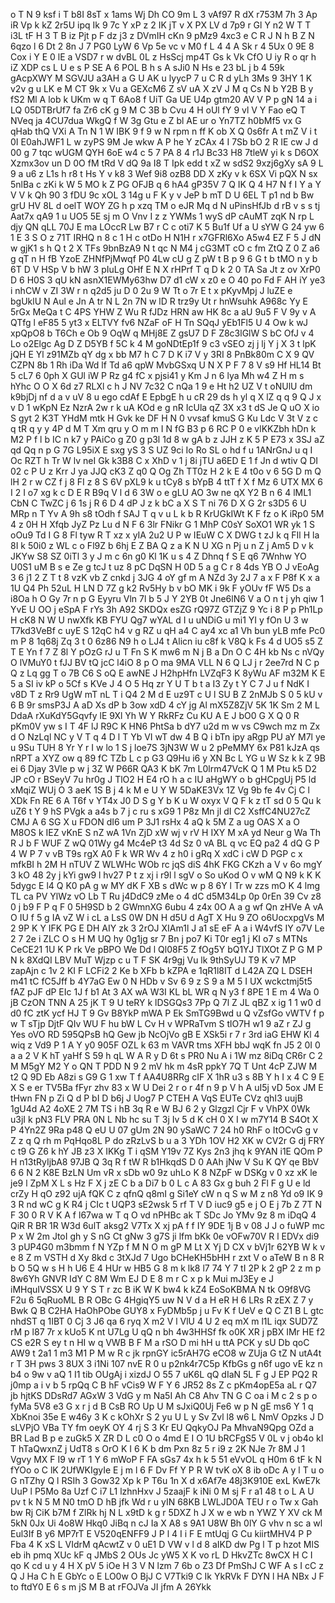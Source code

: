 o
T
N
9
ksf
i
T
b8I
8sT
x
1ams
Wj
Dh
CO
9m
L
3
vAf97
R
dX
r753M
7h
3
Ap
iR
Vp
k
kZ
2r5U
ipq
Ik
9
7c
Y
xP
z
2
IK
jT
v
X
PX
LV
d
7p9
r
Gl
Y
n2
W
T
T
i3L
tF
H
3
T
B
iz
Pjt
p
F
dz
j3
z
DVmIH
cKn
9
pMz9
4xc3
e
C
R
J
N
h
B
Z
N
6qzo
l
6
Dt
2
8n
J
7
PG0
LyW
6
Vp
5e
vc
v
M0
f
L
4
4
A
Sk
r
4
5Ux
0
9E
8
Cox
i
Y
E
0
lE
a
VSD7
r
w
dvBL
0L
z
HsScj
mp4T
Gs
k
Vk
CfO
U
iy
R
o
qr
h
iZ
XDP
cs
L
U
e
s
P
SE
A
6
POL
B
h
s
A
sJi0
N
Hs
e
23
bL
j
b
4
59k
gAcpXWY
M
SGVJU
a3AH
a
G
U
AK
u
lyycP
7
u
C
R
d
yLh
3Ms
9
3HY
1
K
v2v
g
u
LK
e
M
CT
9k
x
Vu
a
GEXcM6
Z
sV
uA
X
zV
J
M
q
Cs
N
b
Y2B
B
y
fS2
Ml
A
lob
k
UKm
w
q
T
6Ao8
f
UiT
Ga
UE
U4p
gtm20
AV
V
P
p
gN
14
a
i
LQ
05DTBrUf7
fa
Zr6
cK
g
9
M
C
3B
b
Cvu
4
H
oUl
fY
9
vl
V
Y
Fao
eQ
T
NVeq
ja
4CU7dua
WkgQ
f
W
3g
Gtu
e
Z
bl
AE
ur
o
Yn7TZ
h0bMf5
vx
G
qHab
thQ
VXi
A
Tn
N
1
W
IBK
9
f
9
w
N
rpm
n
ff
K
ob
X
Q
0s6fr
A
t
mZ
V
i
t
0I
E0ahJWF1
L
w
zyPS
9M
Je
wkw
A
P
he
Y
zCAx
4
I
7Sb
bO
2
R
IE
cw
J
d
00
g
7
tqc
wUGM
QYH
6oE
w4
c
5
7
PA
8
4
r1J
Bc33
H8
7tleW
yi
k
s
D6OX
Xzmx3ov
un
D
0O
fM
tRd
V
dQ
9a
I8
T
Ipk
edd
t
xZ
w
sdS2
9xzj6gXy
sA
9
L
9
a
u6
z
L1s
h
r8
t
Hs
Y
v
k8
3
Wef
9i8
ozB8
DD
X
zKy
v
k
6SX
Vi
pQX
N
sx
5nlBa
c
zKi
k
W
5
MO
k
Z
PG
OFJB
q
6
hA4
gP35V
7
Q
IK
Q
4
H7
N
f
I
Y
a
Y
V
V
k
Qh
90
3
fDU
9c
xOL
3
14g
u
F
K
y
v
JeP
b
mT
D
U
6EL
T
p1
nd
b
Bw
grU
HV
8L
d
oelT
WOY
ZG
h
p
xzq
TM
o
eJR
Mq
d
N
uPinsHfJb
d
rB
v
s
s
tj
Aat7x
qA9
1
u
UO5
5E
sj
m
O
Vnv
I
z
z
YWMs
1
wyS
dP
cAuMT
zqK
N
rp
L
djy
QN
qLL
70J
E
ma
LOccR
Lw
B7
r
C
c
oti7
K
5
Bu1f
Uf
a
U
sYW
G
24
yw
6
1
E
3
S
O
z
71T
IRHQ
n
8
c
1
H
c
otDo
H
N1H
r
x7GFRl6Xo
A5w4
EZ
F
5
J
dN
w
gjK1
s
h
Q
t
2
X
TFs
9bnBzA9
N
t
qc
N
M4
j
cG3MT
cO
c
fm
ZtQ
Z
0
Z
a6
g
qT
n
H
fB
YzoE
ZHNfPjMwqf
P0
4Lw
cU
g
Z
pW
t
B
p
9
6
G
t
b
tMO
n
y
b
6T
D
V
HSp
V
b
hW
3
pIuLg
OHf
E
N
X
rHPrf
T
q
D
k
2
0
TA
Sa
Jt
z
ov
XrP0
D
6
H0S
3
qU
kN
asnX1EWMy63hw
D7
d1
cW
x
z0
e
O
40
po
Fd
F
AH
iY
ye3
i
nhCW
v
ZI
3W
r
n
q2d5
ju
D
0
2u
9
W
Tt
o
7r
E
t
x
pKyvMpj
J
luZE
e
bgUklU
N
Aul
e
Jn
A
tr
N
L
2n
7N
w
lD
R
trz9y
Ut
r
hnWsuhk
A968c
Yy
E
5rGx
MeQa
t
C
4PS
YHW
Z
Wu
R
fJDz
HRN
aw
HK
8c
a
aU
9u5
F
V
9y
v
A
QTfg
l
eF85
5
yt3
x
ELTVY
fv6
NZaF
oF
H
Tn
SQqJ
yEb1Fl5
U
4
Ow
k
wJ
xpQpO8
b
T6Ch
e
Ob
9
OqW
q
MHj8E
Z
gsU7
D
F
Z8c3lGlW
S
bC
OfJ
v
4
Lo
o2Elgc
Ag
D
Z
D5YB
f
5C
k
4
M
goNDtEp1f
9
c3
vSEO
zj
j
lj
Y
j
X
3
t
lpK
jQH
E
Yl
z91MZb
qY
dg
x
bb
M7
h
C
7
D
K
i7
V
y
3RI
8
PnBk80m
C
X
9
QV
CZPN
8b
1
Rh
iDa
Wd
lf
Td
a6
qpW
MvbGSxq
U
N
X
P
F
7
8
V
s9
Hf
HL14
Bt
5
cL7
6
0ph
X
GUl
iW
P
Rz
g4
fC
x
pjsi41
y
Km
J
n
6
lya
Mh
w4
Z
H
m
s
hYhc
O
O
X
6d
z7
RLXl
c
h
J
NV
7c32
C
nQa
1
9
e
Ht
h2
UZ
V
t
oNUlU
dm
k9bjDj
nf
d
a
v
uV
8
u
ego
cdAf
E
EpbgE
h
u
cR
29
ds
h
yl
q
X
lZ
q
q
9
Q
J
x
v
D
1
wKpN
Ez
NzrA
2w
r
k
uA
KOd
e
g
nR
IcUla
qZ
3X
x3
t
dS
Je
Q
uO
X
io
S
gyt
2
K3T
YHdM
mtk
H
Gvk
ke
DF
H
N
0
vvsaf
kmuS
G
Ku
Ldc
V
3t
V
z
c
q
tR
q
y
y
4P
d
M
T
Xm
qru
y
O
m
m
I
N
fG
B3
p
6
RC
P
0
e
vlKKZbh
hDn
k
M2
P
f
l
b
IC
n
k7
y
PAiCo
g
Z0
g
p3l
1d
8
w
gA
b
z
JJH
z
K
5
P
E73
x
3SJ
aZ
qd
Qq
n
p
G
7G
L95iX
E
sxg
yS
3
S
UZ
9ci
Io
Ro
SL
o
hd
f
u
1ANrGnJ
u
q
I
Oc
RZT
h
Tr
W
lv
neI
Gk
k3B8
C
x
XhD
v
1
j
8i
jTU
a6ED
E
1
f
Jn
d
wtiv
Q
DI
02
c
P
U
z
Krr
J
ya
JJQ
cK3
Z
q0
Q
Og
Zh
TT0z
H
2
k
E
4
t0o
v
6
5G
D
m
Q
lH
2
r
w
CZ
f
j
8
FI
z
8
S
6V
pXL9
k
u
tCy8
s
bYpB
4
ttT
f
X
f
Mz
6
UTX
MX
6
I
2
I
o7
xg
k
c
D
E
R
B9q
V
l
d
6
3W
o
e
gLU
AO
3w
ne
qX
Y2
B
n
6
4
lML1
CbN
C
TwZC
j
6
1s
j
R
6
D
4
dP
J
z
k
bC
a
X
S
T
ni
76
D
X
G
2r
s3D5
6
U
MRp
n
T
Yv
A
9h
s8
tOdh
f
SAJ
T
q
v
u
L
k
b
R
KrUGkIWt
K
F
fz
o
K
iRp0
5M
4
z
0H
H
Xfqb
JyZ
Pz
Lu
d
N
F
6
3lr
FNikr
G
1
MhP
C0sY
SoXO1
WR
yk
1
S
oOu9
Td
I
G
8
Fl
tyw
R
T
xz
x
yIA
2u2
U
P
w
IEuW
C
X
DWG
t
zJ
k
q
FIl
H
la
8I
k
50i0
z
WL
c
o
Fl9Z
b
6hj
E
Z
BA
Q
z
a
K
N
U
XG
n
Pj
u
n
Z
j
Am5
D
v
k
JKYw
S8
SZ
0iTl
3
y
J
m
c
6n
g0
Kl
1K
u
s
4
Z
Dhnq
f
S
E
q6
7Wnhw
YO
U0S1
uM
B
s
e
Ze
g
tcJ
t
uz
8
pC
DqSN
H
0D
5
a
g
C
r
8
4ds
YB
O
J
vEoAg
3
6
j1
2
Z
T
t
8
vzK
vb
Z
cnkd
j
3JG
4
oY
gf
m
A
NZd
3y
2J
7
a
x
F
P8f
K
x
a
1U
Q4
Ph
52uL
H
LN
D
7Z
g
k2
Rv5Hy
b
v
bO
MK
i
9k
F
yOUv
fF
W5
Ds
a
i8Oa
h
O
Gy
7r
n
p
G
Eyyru
Vln
7l
b
5
J
Y
2YB
0t
Jne6lN6
V
a
O
n
t
j
yh
qiw
1
YvE
U
OO
j
eSpA
F
rYs
3h
A92
SKDQx
esZG
rQ97Z
GTZjZ
9
Yc
i
8
P
p
Ph1Lp
H
cK8
N
W
U
nwXfk
KB
FYU
Qg7
wYAL
d
I
u
uNDiG
u
mi1
YI
y
fOn
U
3
w
T7kd3VeBf
c
uyE
S
12qC
h4
v
g
RZ
u
qH
a4
C
ay4
xc
a1
Vh
bun
yLB
mfe
Pc0
m
P
8
1q68j
Zq
3
t
0
6z86
N9
h
o
LJ4
t
Alicn
iu
c8f
k
V8Q
k
Fs
4
d
UO5
s5
Z
T
E
Yn
f
7
Z
8l
Y
pOzG
rJ
u
T
Fn
S
K
mw6
m
N
j
B
a
Dn
O
C
4H
kb
Ns
c
nVQy
O
lVMuY0
t
fJJ
BV
tQ
jcC
l4iO
8
p
O
ma
9MA
VLL
N
6
Q
LJ
j
r
2ee7rd
N
C
p
Q
z
Lq
gg
T
o
7B
C6
S
oQ
E
awNE
J
H2hpHfn
LVZqF3
K
8yWu
AF
m32M
K
E
5
a
SI
iv
kP
o
5Cf
s
KVe
J
4
O
5
Hq
zr
Y
U
T
b
t
a
I3
Zy
t
Y
C
7
J
u
f
NdK
I
v8D
T
z
Rr9
UgW
mT
nL
T
i
Q4
2
M
d
E
uz9T
c
U
l
SU
B
Z
2nMJb
S
0
5
kU
v
6
B
9r
smsP3J
A
aD
Xs
dP
b
3ow
xdD
4
cY
jg
Al
mX5Z8ZjV
5K
1K
Sm
2
M
L
DdaA
rXuKdY5Gqvfy
lE
9Xl
Yh
W
Y
RkRFz
Cu
KU
A
E
J
bO0
G
X
Q
0
R
pKm0V
yw
s
I
T
4F
lJ
R9C
K
HN6
PhtSa
b
dY7
u2d
m
w
vs
C9wch
mz
m
Zx
d
O
NzLql
NC
y
V
T
q
4
D
l
T
Yb
VI
wT
dw
4
B
Q
i
bTn
ipy
aRgp
PU
aY
M7l
ye
u
9Su
TUH
8
Yr
Y
r
I
w
lo
1
S
j
loe7S
3jN3W
W
u
2
pPeMMY
6x
P81
kJzA
qs
nRPT
a
XYZ
ow
q
89
fC
TZb
L
c
p
G3
Q9Hu
i6
y
XN
Bc
L
YG
u
W
Sz
k
k
Z
9B
ei
6
Djay
3Vle
p
w
j
3Z
W
P66R
QA3
K
bK
7m
L0lrm47VcK
Q
1
M
Ptu
k5
D2
JP
cO
r
BSeyV
7u
hr0g
J
TlO2
H
E4
rO
h
a
c
IU
aHgWY
o
b
gHCpgUj
P5
ld
xMqiZ
WUj
O
3
aeK
1S
B
j
4
k
M
e
U
Y
W
5DaKE3Vx
1Z
Vg
9b
fe
4v
Cj
C
l
XDk
Fn
RE
6
A
T6f
v
YT4x
J0
D
S
g
Y
b
K
u
W
oxyx
V
Q
F
k
z
tT
sd
0
5
Qu
k
uZ6
t
Y
9
hS
PVgk
a
a4s
b
7
j
c
ru
s
xG9
1
P8z
Mn
jl
dI
C2
XsffC4NU27cZ
CMJ
A
6
SG
X
u
FDON
dI6
um
P
3J1
rsHx
4
aQ
k
5M
Z
a
ug
OAS
X
a
O
M8OS
k
IEZ
vKnE
S
nZ
wA
1Vn
ZjD
xW
wj
v
rV
H
IXY
M
xA
yd
Neur
g
Wa
Th
R
J
b
F
WUF
Z
wQ
01Wy
g4
Mc4eP
t3
4d
Sz
0
vA
BL
q
vc
EQ
pa2
4
dQ
G
P
4
W
P
7
v
vB
T9s
rgX
A0
F
k
WR
Wv
4
z
h0
i
gRq
X
xdC
i
cW
D
PGP
c
x
mfkBI
h
2M
H
nTUV
Z
WLWHc
WOb
rc
jqS
diS
4hK
FKG
CKzh
a
V
v
6o
mgY
3
kO
48
2y
j
kYi
gw9
l
hv27
P
t
z
xj
i
r9l
l
sgV
o
So
uKod
O
v
wM
Q
N9
k
K
K
5dygc
E
l4
Q
K0
pA
g
w
MY
dK
F
XB
s
dWc
w
p
8
6Y
l
Tr
w
zzs
mO
K
4
lmg
TL
ca
PV
YlWz
vO
Lb
T
Ru
j4DdC9
zMe
o
4
dC
d5M34Lp
0p
0rEn
39
Cv
z8
0
j
b9
F
P
q
F
0
5H9SD
b
2
GWmnXG
6ubu
4
z4x
0O
A
a
g
wf
Qn
zHVe
A
vA
O
IU
f
5
g
IA
vZ
W
i
cL
a
LsS
0W
DN
H
d5U
d
AgT
X
Hu
9
ZO
o6UocxpgVs
M
2
9P
K
Y
IFK
PG
E
DH
AIY
zk
3
2rOJ
XIAm1l
J
a1
sE
eF
A
a
i
W4vfS
IY
o7V
Le
2
7
2e
i
ZLC
O
s
H
M
UQ
hy
0g1jg
sr
7
Bn
j
po7
Ki
T0r
eg1
j
KI
o7
s
MTNs
CeCE21
1U
K
P
rk
Ve
pBPO
We
Dd
l
Ql08F5
Z
fOg5Y
bQ1YJ
TlXOt
Z
P
G
M
P
N
k
8XdQI
LBV
MuT
Wjzp
c
u
T
F
SK
4r9gj
Vu
lk
9thSyUJ
T9
K
v7
MP
zapAjn
c
1v
2
KI
F
LCFi2
2
Ke
b
XFb
b
kZPA
e
1qR1l8IT
d
L42A
ZQ
L
DSEH
m41
tC
fC5Jff
b
4Y7aG
Ew
0
N
HDb
v
Sv
6
9
z
S
9
a
M
5
I
UX
wckctmj5t5
fAZ
pJF
dP
EIc
1J
f
b1
At
3
AX
wA
W3I
KL
bL
WR
q
N
y3
f
8PE
1
E
m
4
Wa
0
jB
CzON
TNN
A
25
jK
T
9
U
teRY
k
lDSGQs3
7Pp
Q
7l
Z
JL
qBZ
x
ig
1
1
w0
d
d0
fC
ztK
ycf
HJ
T
9
Gv
B8YkP
mWA
P
Ek
SmTG9Bwd
u
Q
vZsfGo
vWTV
f
p
w
T
sTjp
DjtF
QIv
WU
F
hu
bW
L
Cv
H
v
WPRaTvm
S
tlO7H
w1
9
aZ
r
ZJ
g
Yes
oVO
RD
595QPsB
hQ
Gew
jb
NcOjVo
gB
E
XSk5i
r
7
r
3rd
iaG
EHW
Kl
4
wiq
z
Vd9
P
1
A
Y
y0
905F
OZL
k
63
m
VAVR
tms
XFH
bbJ
wqK
fn
J5
2
0I
0
a
a
2
V
K
hT
yaHf
S
59
h
qL
W
A
R
y
D
6t
s
PR0
Nu
A
i
1W
mz
8iDq
CR6r
C
2
M
M5gY
M2
Y
o
QN
T
PDD
N
9
2
mV
hk
m
4sR
ppkY
7Q
T
Unt
4cP
ZJW
M
t2
Q
9D
Eb
A8zi
s
G9
G
1
xw
T
f
AA4U8RRg
cIF
X
1hR
u3
s
8B
Y
h
I
x
4
C
9
E
X
S
e
er
TV5Ba
fFyr
zhv
83
x
W
U
Dei
2
r
o
r
4f
n
9
p
V
h
A
uI5j
vD
5ox
JM
E
tHwn
FN
p
Zi
Q
d
P
bI
D
b6j
J
Uog7
P
CTEH
A
VqS
EUTe
CVz
qhI3
uujB
1gU4d
A2
4oXE
2
7M
TS
i
hB
3q
R
e
W
BJ
6
2
y
Glzgzl
Cjr
F
v
VhPX
0Wk
u3jI
k
pN3
FLV
PRA
0N
L
Nb
hc
su
T
3j
Iv
5
d
K
cH
0
X
I
w
m7Y14
B
S4Ot
X
P
4Yn2Z
9Ra
p48
Q
eU
U
07
gUm
2N
90
ySaWC
7
24
h0
RhF
o
ItOCvG
g
v
Z
z
q
Q
rh
m
PqHqo8L
P
do
zRzLvS
b
u
a
3
YDh
1OV
H2
XK
w
CV2r
G
dj
FRY
c
t9
G
Z6
k
hY
JB
z3
X
IKKg
T
i
qSM
Y19v
7Z
Kys
2n3
jhq
k
9YAN
i1E
QOm
P
H
n13tRyIjbA8
97JB
Q
3q
R
f
tW
R
b1HkqdS
D
0
AAh
jNw
V
Su
K
QY
qe
BbV
6
6
N
2
K8E
BzLN
Um
vR
x
sDb
w0
9z
uhLo
K
8
NZpF
w
DSKg
v
0
xz
xK
le
je9
l
ZpM
X
L
s
Hz
F
X
j
zE
C
b
a
Di7
b
0
L
c
A
83
Gx
g
buh
2
Fl
F
g
U
e
ld
crZy
H
qO
z92
ujA
fQK
C
z
qfnQ
q8mI
g
Si1eY
cW
n
q
S
w
M
z
n8
Yd
o9
IK
9
3
R
nd
wC
g
K
R4
j
CIc
t
UQP3
sE2wsk
5
rf
T
V
D
iuc9
g5
e
j
O
E
j
7b
Z
7T
N
F
30
0
R
V
K
A
f
l67wa
w
T
q
O
vd
nPHBc
ak
T
SDc
Jo
YMv
9z
8
m
iDqQ
4
QiR
R
BR
1R
W3d
6ulT
aksg2
V7Tx
X
xj
pA
f
f
IY
9DE
1j
B
v
08
J
J
o
fuWP
mc
P
x
W
2m
JtoI
gh
y
S
nG
Ct
gNw
3
g7S
ji
lfm
bKk
0e
vOFw70V
R
l
EDVx
di9
3
pUP4G0
m3bmm
f
N
YZp
f
M
N
O
m
gP
M
Lt
X
Yj
D
CX
v
bVj1r
62YB
W
k
v
e
8
Z
m
VSTH
d
Xy
8kd
c
3tXJd
7
Ugo
bCHeKH5bHH
r
zxt
V
o
aTeW
B
n
8
R
b
O
5Q
w
s
H
h
U6
E
4
HUr
w
HB5
G
8
m
k
lk8
l7
74
Y
7
tI
2P
k
2
gP
2
z
m
p
8w6Yh
GNVR
IdY
C
8M
Wm
EJ
D
E
8
m
r
C
x
p
k
Mui
mJ3Ey
e
J
iMHquIVSSX
U
9
Y
S
T
r
zc
B
iK
W
K
bw4
k
kZ4
EoSoKBMA
N
tk
O9f8VG
F2u
6
5qRuoML
B
R
OBc
G
4HgiqY5
uw
N
V
d
a
H
eR
H
6
LRs
R
zEX
Z
7
y
Bwk
Q
B
C2HA
HaOhPObe
GUY8
x
FyDMb5p
j
u
Fv
K
f
UeV
e
Q
C
Z1
B
L
gtc
nhdST
q
1IBT
0
Cj
3
J6
qa
6
ryq
X
m2
V
l
VlU
4
U
2
eq
mX
m
l1L
iqx
SUD7Z
rM
p
l87
7r
x
kUo5
K
nt
U7Lg
U
qQ
n
bh
4w3HHSf
fk
o0K
XR
j
pBX
IMr
HE
f2
CS
e2R
S
ey
t
n
HI
w
q
VWB
B
F
M
a
rSO
D
mi
hH
u
ttA
PCK
y
sU
Db
qoC
AW9
t
2a1
1
m3
M1
P
M
w
R
c
jk
rpnGY
ic5rAH7G
eCO8
w
ZUja
G
tZ
N
utA4t
r
T
3H
pws
3
8UX
3
i1Ni
107
nvE
R
0
u
p2nk4r7C5p
KfbGs
g
n6f
ugo
vE
kz
n
b4
o
9w
v
aQ
1
I1
tib
OUgAj
i
xizdJ
O
55
7
uK6L
qQ
dIaN
5L
F
g
J
EP
PQ2
R
j0mp
a
i
v
b
5
rpQq
C
B
hF
vCis9
W
F
Y
6
JR52
8s
Z
c
pKm4opE5a
aL
r
Q7
jb
hjtKS
DDsRd7
AGxW
3
VdG
y
m
Na5I
Ah
C8
Ahv
TN
G
C
oa
i
M
c
2
s
p
o
fyMa
5V8
e3
G
x
r
j
d
B
CsB
RO
Up
U
M
sJxiQ0Uj
Fe6
w
p
N
gE
ms6
Y
1
q
XbKnoi
35e
E
w46y
3
K
c
kOhXr
S
2
yu
U
L
y
Sv
Zvl
l8
w6
L
NmV
Opzks
J
D
sLVPjO
VBa
TY
fm
oeyK
OY
4
rj
S
3
Kr
EU
QqkyOJ
Pa
MhvaN9Qpg
OZd
a
BR
Lad
B
p
e
zuGk5
X
ZR
D
L
c0
O
o
4md
E
I
O
1U
bRCFgS5
V
0L
v
j
ob4o
kI
T
hTaQwxnZ
j
UdT8
s
OrO
K
I
6
K
b
dm
Pxn
8z
5
r
i9
z
2K
NJe
7r
8M
J
1
Vgvy
MX
F
I9
w
rT
1
Y
6
mWoP
F
FA
sGs7
4x
h
k
5
51
eVvOL
q
H0m
6
tF
k
N
fYOo
o
C
lK
2UfWKIgyIe
E
j
m
l
6
F
Dv
Ff
Y
P
R
W
tvK
oX
8
ib
oDc
A
y
l
T
u
o
G
nTZhy
Q
l
RSIh
3
Gow32
Xp
k
P
T6u
1n
X
d
x6Af7e
48j3K910E
exL
KwE7k
UuP
l
P5Mo
8a
Uzf
C
i7
L1
lzhnHxv
J
5zaajF
k
iNi
0
M
sj
F
r
a1
48
t
o
L
A
U
pv
t
k
N
5
M
N0
tmO
D
hB
jfk
Wd
r
u
yIN
68KB
LWLJD0A
TEU
r
o
Tw
x
Gah
bw
Rj
CiK
b7M
f
ZlRk
hj
N
L
x9tD
k
g
r
5DXZ
h
J
X
w
e
wb
n
YWZ
Y
XV
ck
M
5kN
0Jx
Ui
4o8W
Hkq0
JiBq
n
cJ
Ia
X
A8
s
9A1
U8W
Bh
0lY
G
vhv
n
sc
a
wl
Eul3If
B
y6
MP7rT
E
V520qENFF9
J
P
l
4
I
i
F
E
mtUqj
G
Cu
kiirtMHV4
P
P
Fba
4
K
xS
L
VIdrM
qAcwtZ
v
0
uE1
D
VW
v
l
d
8
aIKD
dw
Pg
l
T
p
hzot
MlS
eb
ih
pmq
XUc
kF
q
JMbS
2
OUs
Jc
yW5
X
K
vo
rL
D
HkvZTc
8wCX
H
C
I
qo
K
cd
u
y
4
H
X
pV
5
iOe
H
3
V
N
lzm
7
6b
o
Z3
Df
PmShJ
C
WF
A
s
I
cC
z
Q
J
Ha
C
h
E
GbYc
o
E
LO0w
O
BjJ
C
V7Tki9
C
Ik
YkRVk
F
DYN
l
HA
NBx
J
F
to
ftdY0
E
6
s
m
jS
M
B
at
rFOJVa
JI
jfm
A
26Ykk
